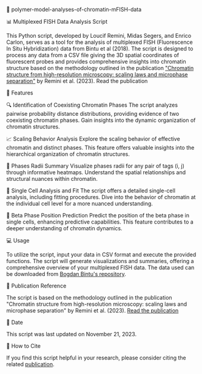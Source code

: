 :dna: polymer-model-analyses-of-chromatin-mFISH-data

:bar_chart: Multiplexed FISH Data Analysis Script

This Python script, developed by Loucif Remini, Midas Segers, and Enrico Carlon, serves as a tool for the analysis of multiplexed FISH (Fluorescence In Situ Hybridization) data from Bintu et al (2018). The script is designed to process any data from a CSV file giving the 3D spatial coordinates of fluorescent probes and provides comprehensive insights into chromatin structure based on the methodology outlined in the publication ["Chromatin structure from high-resolution microscopy: scaling laws and microphase separation"](https://www.researchgate.net/publication/372939539_Chromatin_structure_from_high_resolution_microscopy_scaling_laws_and_microphase_separation) by Remini et al. (2023). 
Read the publication

:rocket: Features

:mag: Identification of Coexisting Chromatin Phases
The script analyzes pairwise probability distance distributions, providing evidence of two coexisting chromatin phases. Gain insights into the dynamic organization of chromatin structures.

:chart_with_upwards_trend: Scaling Behavior Analysis
Explore the scaling behavior of effective chromatin and distinct phases. This feature offers valuable insights into the hierarchical organization of chromatin structures.

:triangular_ruler: Phases Radii Summary
Visualize phases radii for any pair of tags (i, j) through informative heatmaps. Understand the spatial relationships and structural nuances within chromatin.

:microscope: Single Cell Analysis and Fit
The script offers a detailed single-cell analysis, including fitting procedures. Dive into the behavior of chromatin at the individual cell level for a more nuanced understanding.

:crystal_ball: Beta Phase Position Prediction
Predict the position of the beta phase in single cells, enhancing predictive capabilities. This feature contributes to a deeper understanding of chromatin dynamics.

:computer: Usage

To utilize the script, input your data in CSV format and execute the provided functions. The script will generate visualizations and summaries, offering a comprehensive overview of your multiplexed FISH data.
The data used can be downloaded from [Bogdan Bintu's repository](https://github.com/BogdanBintu/ChromatinImaging/tree/master/Data).

:page_facing_up: Publication Reference

The script is based on the methodology outlined in the publication "Chromatin structure from high-resolution microscopy: scaling laws and microphase separation" by Remini et al. (2023). [Read the publication](https://www.researchgate.net/publication/372939539_Chromatin_structure_from_high_resolution_microscopy_scaling_laws_and_microphase_separation)

:date: Date

This script was last updated on November 21, 2023.

:bookmark_tabs: How to Cite

If you find this script helpful in your research, please consider citing the related [publication](https://www.researchgate.net/publication/372939539_Chromatin_structure_from_high_resolution_microscopy_scaling_laws_and_microphase_separation).
